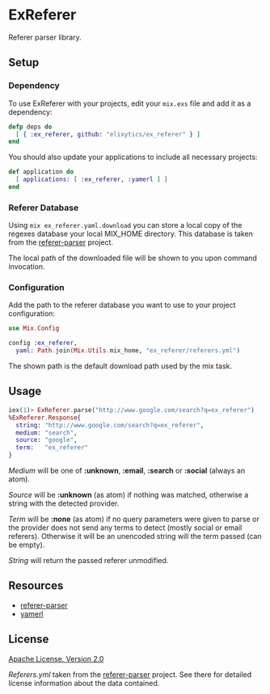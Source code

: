 # ExReferer

Referer parser library.


## Setup

### Dependency

To use ExReferer with your projects, edit your `mix.exs` file and add it as a
dependency:

```elixir
defp deps do
  [ { :ex_referer, github: "elixytics/ex_referer" } ]
end
```

You should also update your applications to include all necessary projects:

```elixir
def application do
  [ applications: [ :ex_referer, :yamerl ] ]
end
```

### Referer Database

Using `mix ex_referer.yaml.download` you can store a local copy of the regexes
database your local MIX_HOME directory. This database is taken from the
[referer-parser](https://github.com/snowplow/referer-parser) project.

The local path of the downloaded file will be shown to you upon command
invocation.

### Configuration

Add the path to the referer database you want to use to your project
configuration:

```elixir
use Mix.Config

config :ex_referer,
  yaml: Path.join(Mix.Utils.mix_home, "ex_referer/referers.yml")
```

The shown path is the default download path used by the mix task.


## Usage

```elixir
iex(1)> ExReferer.parse("http://www.google.com/search?q=ex_referer")
%ExReferer.Response{
  string: "http://www.google.com/search?q=ex_referer",
  medium: "search",
  source: "google",
  term:   "ex_referer"
}
```

_Medium_ will be one of __:unknown__, __:email__, __:search__ or __:social__ (always an atom).

_Source_ will be __:unknown__ (as atom) if nothing was matched, otherwise a string
with the detected provider.

_Term_ will be __:none__ (as atom) if no query parameters were given to parse or the
provider does not send any terms to detect (mostly social or email referers).
Otherwise it will be an unencoded string will the term passed (can be empty).

_String_ will return the passed referer unmodified.


## Resources

- [referer-parser](https://github.com/snowplow/referer-parser)
- [yamerl](https://github.com/yakaz/yamerl)


## License

[Apache License, Version 2.0](http://www.apache.org/licenses/LICENSE-2.0)

_Referers.yml_ taken from the [referer-parser](https://github.com/snowplow/referer-parser)
project. See there for detailed license information about the data contained.
